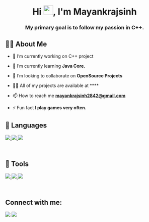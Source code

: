 <h1 align="center">Hi <img src="https://raw.githubusercontent.com/MartinHeinz/MartinHeinz/master/wave.gif" width="30px">, I'm Mayankrajsinh</h1>
<h3 align="center">My primary goal is to follow my passion in C++.</h3>


## 🙋‍♂️ About Me

- 🔭 I’m currently working on C++ project

- 🌱 I’m currently learning **Java Core.**

- 👯 I’m looking to collaborate on **OpenSource Projects**

- 👨‍💻 All of my projects are available at ****

- 📫 How to reach me **mayankrajsinh2842@gmail.com**

- ⚡ Fun fact **I play games very often.**

## 🚀 Languages 

<p align="left"> 
    <a href="https://www.w3.org/html/" target="_blank"> <img src="https://img.icons8.com/color/48/000000/html-5.png"/> </a> 
    <a href="https://www.w3schools.com/css/" target="_blank"> <img src="https://img.icons8.com/color/48/000000/css3.png"/> </a> 
    <a href="https://getbootstrap.com" target="_blank"> <img src="https://img.icons8.com/color/48/000000/bootstrap.png"/> </a>  
</p>
<br/>

## 🚀 Tools

<p align="left">
    <a href="https://www.jetbrains.com/pycharm/" target="_blank"> <img src="https://img.icons8.com/color/50/000000/pycharm.png"/> </a>
    <a href="https://www.sublimetext.com/" target="_blank"> <img src="https://img.icons8.com/fluent/48/000000/sublime-text.png"/> </a>
    <a href="https://visualstudio.microsoft.com/" target="_blank"> <img src="https://img.icons8.com/color/48/000000/visual-studio.png"/></a>
</p>    
<br/>

## Connect with me:
<p align="left">

<a href = "https://www.linkedin.com/in/mayankrajsinh/"><img src="https://img.icons8.com/fluent/48/000000/linkedin.png"/></a>
<a href = "https://www.instagram.com/mayankrajsinh_vaghela_/"><img src="https://img.icons8.com/fluent/48/000000/instagram-new.png"/></a>

</p>

